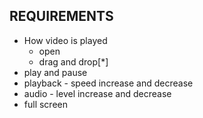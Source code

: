## REQUIREMENTS

* How video is played
    * open
    * drag and drop[*]
* play and pause
* playback - speed increase and decrease
* audio - level increase and decrease
* full screen
